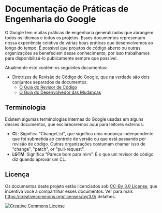 # Documentação de Práticas de Engenharia do Google

O Google tem muitas práticas de engenharia generalizadas que abrangem todos os idiomas e todos os projetos. Esses documentos representam nossa experiência coletiva de várias boas práticas que desenvolvemos ao longo do tempo. É possível que projetos de código aberto ou outras organizações se benefeciem desse conhecimento, por isso trabalhamos para disponibilizá-lo publicamente sempre que possível.

Atualmente este contém os seguintes documentos:

- [Diretrizes de Revisão de Código do Google](review/index.md), que na verdade são dois conjuntos separados de documentos:
  - [O Guia do Revisor de Código](review/reviewer/index.md)
  - [O Guia do Desenvolvedor das Mudanças](review/developer/index.md)

## Terminologia

Existem algumas terminologias internas do Google usadas em alguns desses documentos, que esclareceremos aqui para leitores externos:

- **CL**: Significa "ChangeList", que significa uma mudança indenpendente que foi submetida ao controle de versão ou que está passando por revisão de código. Outras organizações costumam chamar isso de "change", "patch", or "pull-request".
- **LGTM**: Significa "Parece bom para mim". É o que um revisor de código diz quando aprovar um CL.

## Licença

Os documentos deste projeto estão licenciados sob [CC-By 3.0 License](LICENSE), que incentiva você a compartilhar esses documentos. Ver para mais <https://creativecommons.org/licenses/by/3.0/> detalhes.

<a rel="license" href="https://creativecommons.org/licenses/by/3.0/"><img alt="Creative Commons License" style="border-width:0" src="https://i.creativecommons.org/l/by/3.0/88x31.png" /></a>
